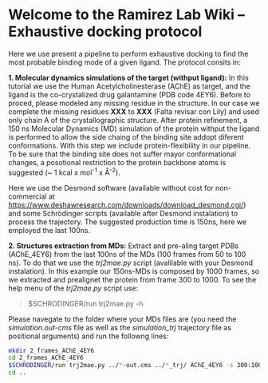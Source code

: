 # Welcome to the Ramirez Lab Wiki – Exhaustive docking protocol

Here we use present a pipeline to perform exhaustive docking to find the most probable binding mode of a given ligand.
The protocol consits in:

**1. Molecular dynamics simulations of the target (withput ligand):** In this tutorial we use the Human Acetylcholinesterase (AChE) as target, and the ligand is the co-crystalized drug galantamine (PDB code 4EY6). Before to proced, please modeled any missing residue in the structure. In our case we complete the missing residues **XXX** to **XXX** (Falta revisar con Lily) and used only chain A of the crystallographic structure. After protein refinement, a 150 ns Molecular Dynamics (MD) simulation of the protein withput the ligand is performed to allow the side chaing of the binding site addopt diferent conformations. With this step we include protein-flexibility in our pipeline. To be sure that the binding site does not suffer mayor conformational changes, a posotional restriction to the protein backbone atoms is suggested (~ 1 kcal x mol<sup>-1</sup> x <span>&#8491;</span><sup>-2</sup>). 

Here we use the Desmond software (available without cost for non-commercial at https://www.deshawresearch.com/downloads/download_desmond.cgi/) and some Schrödinger scripts (available after Desmond instalation) to process the trajectory. The suggested production time is 150ns, here we employed the last 100ns.

**2. Structures extraction from MDs:** Extract and pre-aling target PDBs (AChE_4EY6) from the last 100ns of the MDs (100 frames from 50 to 100 ns). To do that we use the *trj2mae.py* script (avalilable with your Desmond instalation). In this example our 150ns-MDs is composed by 1000 frames, so we extracted and prealignet the protein from frame 300 to 1000. To see the help menu of the *trj2mae.py* script use:
> $SCHRODINGER/run trj2mae.py -h

Please navegate to the folder where your MDs files are (you need the *simulation.out-cms* file as well as the *simulation_trj* trajectory file as positional arguments) and run the followng lines:

```bash
mkdir 2_frames_AChE_4EY6
cd 2_frames_AChE_4EY6
$SCHRODINGER/run trj2mae.py ../*-out.cms ../*_trj/ AChE_4EY6 -s 300:1000:7 -extract-asl protein -align-asl backbone -separate -out-format PDB
cd ..
```
